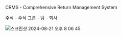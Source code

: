 CRMS - Comprehensive Return Management System

주식 - 주식 그룹 - 팀 - 회사

![스크린샷 2024-08-21 오후 8 06 45](https://github.com/user-attachments/assets/fa6f6d0d-7022-4308-8021-62d805c7e077)
